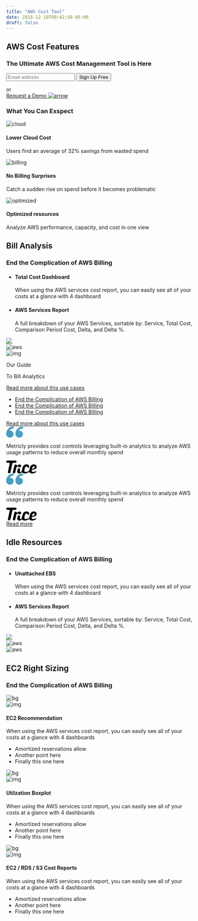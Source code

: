 ```yaml
---
title: "AWS Cost Tool"
date: 2018-12-10T08:42:59-05:00
draft: false
---
```

<main class="aws">
      <section class="aws-head">
        <div class="grid-container -thin">
          <div class="row">
            <h1>AWS Cost Features</h1>
            <h3>The Ultimate AWS Cost Management Tool is Here</h3>
            <form>
              <input type="email" placeholder="Email address">
              <button class="btn-hover">Sign Up Free</button>
            </form>
            <div class="or">or</div><a class="request-demo" href="#">Request a Demo</a><a class="scroll-down" href="#can" data-scroll> <img src="https://www.metricly.com/wp-content/uploads/assets/aws/icons/arrow-blue.svg" alt="arrow"></a>
          </div>
        </div>
      </section>
      <section class="can-exspect" id="can">
        <div class="grid-container -thin">
          <h3>What You Can Exspect</h3>
          <div class="row">
            <div class="can-exspect_item"><img src="https://www.metricly.com/wp-content/uploads/assets/aws/img/img-1.png" alt="cloud">
              <h4>Lower Cloud Cost</h4>
              <p class="desc">Users find an average of 32% savings from wasted spend</p>
            </div>
            <div class="can-exspect_item"><img src="https://www.metricly.com/wp-content/uploads/assets/aws/img/img-2.png" alt="billing">
              <h4>No Billing Surprises</h4>
              <p class="desc">Catch a sudden rise on spend before it becomes problematic</p>
            </div>
            <div class="can-exspect_item"><img src="https://www.metricly.com/wp-content/uploads/assets/aws/img/img-3.png" alt="optimized">
              <h4>Optimized resources</h4>
              <p class="desc">Analyze AWS performance, capacity, and cost in one view</p>
            </div>
          </div>
        </div>
      </section>
      <section class="aws-billing section" id="one">
        <div class="grid-container -thin">
          <div class="title-section">
            <h2>Bill Analysis</h2>
            <h3>End the Complication of AWS Billing</h3>
          </div>
          <div class="row">
            <div class="tabs-block">
              <ul class="tabs-list">
                <li class="active" data-id="1">
                  <h4>Total Cost Dashboard</h4>
                  <p class="desc">When using the AWS services cost report, you can easily see all of your costs at a glance with 4 dashboard</p>
                </li>
                <li data-id="2">
                  <h4>AWS Services Report</h4>
                  <p class="desc">A full breakdown of your AWS Services, sortable by: Service, Total Cost, Comparison Period Cost, Delta, and Delta %.</p>
                </li>
              </ul>
            </div>
            <div class="image-block"><img class="bg" src="https://www.metricly.com/wp-content/uploads/assets/aws/img/shape-img.svg">
              <div class="image-block_item active" data-id="1"><img src="https://www.metricly.com/wp-content/uploads/assets/aws/img/img-bill-analys.jpg" alt="aws"></div>
              <div class="image-block_item" data-id="2"><img src="https://www.metricly.com/wp-content/uploads/assets/aws/img/img-ec2.jpg" alt="img"></div>
            </div>
          </div>
        </div>
      </section>
      <div class="our-guide">
        <div class="grid-container -thin">
          <div class="row">
            <div class="nav-head">
              <p>Our Guide </p>
              <p class="analytics">To Bill Analytics</p><a class="read-more read-more--desktop" href="#">Read more about this use cases </a>
            </div>
            <nav class="nav-menu">
              <ul>
                <li><a href="#one" ref="1" data-scroll>End the Complication of AWS Billing</a></li>
                <li><a href="#two" ref="2" data-scroll>End the Complication of AWS Billing</a></li>
                <li><a href="#three" ref="3" data-scroll>End the Complication of AWS Billing</a></li>
              </ul>
            </nav><a class="read-more read-more--mobile" href="#">Read more about this use cases </a>
          </div>
        </div>
      </div>
      <section class="comments">
        <div class="grid-container -thin">
          <div class="row">
            <div class="comments-item">
              <svg class="quotes" height="30" viewBox="0 0 45 30" width="45" xmlns="http://www.w3.org/2000/svg">
                <path d="m260.022272 37.9090909c5.510557 0 9.977728 4.2737216 9.977728 9.5454546 0 5.2717329-4.467171 9.5454545-9.977728 9.5454545s-9.977729-4.2737216-9.977729-9.5454545l-.044543-1.3636364c0-10.5436364 8.934343-19.0909091 19.955457-19.0909091v5.4545455c-3.807306 0-7.386816 1.4184375-10.07902 3.9940056-.518219.4958523-.991181 1.0234091-1.417818 1.5775569.509488-.0767046 1.031626-.1170171 1.563653-.1170171zm25 0c5.510467 0 9.977728 4.2737216 9.977728 9.5454546 0 5.2717329-4.467261 9.5454545-9.977728 9.5454545-5.510468 0-9.977729-4.2737216-9.977729-9.5454545l-.044543-1.3636364c0-10.5436364 8.934254-19.0909091 19.955457-19.0909091v5.4545455c-3.807216 0-7.386905 1.4184375-10.07902 3.9940056-.518308.4958523-.99127 1.0234091-1.417907 1.5775569.509488-.0767046 1.031626-.1170171 1.563742-.1170171z" fill="#489dc4" transform="translate(-250 -27)"></path>
              </svg>
              <p>Metricly provides cost controls leveraging built-in analytics to analyze AWS usage patterns to reduce overall monthly spend</p>
              <svg class="logo" height="35" viewBox="0 0 82 35" width="82">
                <path d="m32.7167513 34.3492156c-2.1228427-.9965137-3.1634518-2.9081929-2.8928934-5.3486345.2081218-2.0133644 1.2487309-6.3248112 1.6649746-6.9145846 1.3111675-1.8506682 4.6827411-1.606624 5.6609137.4270773.3538071.7117955.3538071.8134805-.0832487 2.7861708-.4786802 2.2777455-.561929 3.7013365-.2081219 4.453806.6659899 1.4235909 3.5588833 1.1998837 4.5370559-.3457293.228934-.3457292.7700507-2.3794305 1.2695431-4.596165 1.6233503-7.585706 2.4350254-9.7007554 4.4538071-11.6734457 3.5172589-3.41661821 10.0314721-3.96571757 13.0284264-1.0778617 2.8928934 2.7454968 2.2685279 6.8332365-1.0406091 6.9349216-1.1446701.020337-1.7898477-.5084254-2.164467-1.7896572-.3954315-1.2812318-.9781726-1.7489831-2.2060914-1.7489831-2.6431472 0-4.2664975 2.7658338-5.4111675 9.131319-.5411168 3.0302149-.5411168 3.8640325.0624365 4.7181871.790863 1.1592097 1.6025381 1.4439279 3.8918782 1.3422428 1.5609137-.061011 2.4558376-.2440441 4.2873097-.8338175 2.6639594-.8744916 4.4538071-1.8099942 4.4538071-2.3184195 0-.5490994 1.6441624-7.7280651 2.0812182-9.1719931 1.1238579-3.5386403 2.7888325-5.6333527 5.4736041-6.9349215 2.0604061-.9965137 3.6629442-1.3015689 5.8274112-1.1388728 3.080203.2237072 5.2238578 1.6676351 6.2020304 4.1690878.5827411 1.525276.4994924 4.3724578-.1873096 5.6536897-1.3111675 2.4811156-4.1208122 3.8640325-9.6568528 4.7995351l-2.7680203.4677514-.1873097 1.3422428c-.457868 3.4776293 1.9771574 4.7791982 6.8472082 3.6403254.915736-.2237071 2.3725888-.6914584 3.2258883-1.0371877 2.164467-.8948285 2.2685279-.9151656 2.4142132-.5287623.4162436 1.0575247-1.3944163 3.1319001-3.7253807 4.2707728-1.7690356.8744916-5.9939087 1.9523533-7.6380711 1.9523533-1.5609137 0-4.2664975-.6914585-5.4111675-1.3829169-.8116751-.4880883-1.477665-1.2405578-2.393401-2.7658338-.1873097-.3050552-.3329949-.2440442-1.3527919.5084253-2.5390863 1.8913422-7.8045685 3.6403254-10.9263959 3.6403254-2.9345178 0-5.9939087-1.3625799-6.9512691-3.1115631l-.2913705-.5287623-.3954315.5084253c-.6035533.7321325-2.6015228 2.0133644-4.1208122 2.6031377-1.8939086.7524695-3.6213198.7321325-5.3695431-.101685zm38.7522842-11.8158048c3.2675127-.7931435 5.3279188-2.7454968 5.3071066-5.0435793 0-1.3625799-.7076142-2.0337013-2.164467-2.0337013-1.602538 0-2.7680203.9761766-3.7253807 3.111563-.4370558.9355026-1.373604 3.8843696-1.373604 4.2707728 0 .1423591.3538071.1016851 1.9563451-.3050552z"></path>
                <path d="m6.22284264 34.1051714c-.99898477-.6507844-1.64416244-1.6879721-1.64416244-2.6031377 0-.4474143 1.12385787-5.9587449 2.49746193-12.2632191 1.37360406-6.3044741 2.49746193-11.73445667 2.49746193-12.0801859 0-1.09819872-.49949238-1.26089482-4.12081218-1.26089482-3.41319797 0-3.85025381-.10168507-4.80761422-1.09819873-.66598984-.69145845-.83248731-2.23707147-.3538071-3.13190005.18730964-.36606624.70761421-.87449158 1.16548223-1.15920977l.83248731-.50842533h11.613198 11.6340101l.6868021.46775131c2.060406 1.34224288 2.164467 3.70133643.228934 4.96223126-.6659899.44741429-.8949239.46775131-4.5786802.46775131-4.2248731 0-4.5370559.08134805-4.9741117 1.15920976-.1456853.3050552-1.4568528 6.16211506-2.95533 12.97501456-2.9345177 13.3614177-2.9969543 13.5241139-4.43299489 14.1952353-1.06142132.4880883-2.43502538.4474143-3.28832487-.1220221z"></path>
                <path d="m20.0837563 34.3288786c-1.1654822-.3864033-2.1852791-1.6269611-2.1852791-2.6438118 0-1.0371877 4.0375634-18.8117373 4.4121827-19.4218477 1.4568528-2.3794306 6.4101523-1.6472981 6.4101523.9558396 0 1.0371877 1.5192893.6304474 3.2467005-.8541546 1.5817259-1.3422429 2.5807107-1.7896572 4.1208122-1.7896572 1.602538 0 2.8096446.6507845 3.5796954 1.9523533.4786802.7728065.5411168 1.0778617.457868 2.1353864-.1040609 1.3219059-.4370558 1.9116793-1.6857868 2.8878559-.8741117.7117955-2.3725888.9355026-3.5588832.5490994-.4370559-.1220221-1.2695432-.7321325-1.8939087-1.3422429-.8741116-.8541545-1.2487309-1.0981987-1.7690355-1.0981987-1.1654822 0-2.8096447 1.0981987-3.4756345 2.2980825-.1664975.3253922-.9781726 3.6403254-1.8314721 7.3619988-.8324873 3.7216735-1.6649746 7.0366067-1.8314721 7.3416619-.8324873 1.56595-2.393401 2.2167344-3.9959391 1.6676351z"></path>
              </svg>
            </div>
            <div class="comments-item">
              <svg class="quotes" height="30" viewBox="0 0 45 30" width="45" xmlns="http://www.w3.org/2000/svg">
                <path d="m260.022272 37.9090909c5.510557 0 9.977728 4.2737216 9.977728 9.5454546 0 5.2717329-4.467171 9.5454545-9.977728 9.5454545s-9.977729-4.2737216-9.977729-9.5454545l-.044543-1.3636364c0-10.5436364 8.934343-19.0909091 19.955457-19.0909091v5.4545455c-3.807306 0-7.386816 1.4184375-10.07902 3.9940056-.518219.4958523-.991181 1.0234091-1.417818 1.5775569.509488-.0767046 1.031626-.1170171 1.563653-.1170171zm25 0c5.510467 0 9.977728 4.2737216 9.977728 9.5454546 0 5.2717329-4.467261 9.5454545-9.977728 9.5454545-5.510468 0-9.977729-4.2737216-9.977729-9.5454545l-.044543-1.3636364c0-10.5436364 8.934254-19.0909091 19.955457-19.0909091v5.4545455c-3.807216 0-7.386905 1.4184375-10.07902 3.9940056-.518308.4958523-.99127 1.0234091-1.417907 1.5775569.509488-.0767046 1.031626-.1170171 1.563742-.1170171z" fill="#489dc4" transform="translate(-250 -27)"></path>
              </svg>
              <p>Metricly provides cost controls leveraging built-in analytics to analyze AWS usage patterns to reduce overall monthly spend</p>
              <svg class="logo" height="35" viewBox="0 0 82 35" width="82">
                <path d="m32.7167513 34.3492156c-2.1228427-.9965137-3.1634518-2.9081929-2.8928934-5.3486345.2081218-2.0133644 1.2487309-6.3248112 1.6649746-6.9145846 1.3111675-1.8506682 4.6827411-1.606624 5.6609137.4270773.3538071.7117955.3538071.8134805-.0832487 2.7861708-.4786802 2.2777455-.561929 3.7013365-.2081219 4.453806.6659899 1.4235909 3.5588833 1.1998837 4.5370559-.3457293.228934-.3457292.7700507-2.3794305 1.2695431-4.596165 1.6233503-7.585706 2.4350254-9.7007554 4.4538071-11.6734457 3.5172589-3.41661821 10.0314721-3.96571757 13.0284264-1.0778617 2.8928934 2.7454968 2.2685279 6.8332365-1.0406091 6.9349216-1.1446701.020337-1.7898477-.5084254-2.164467-1.7896572-.3954315-1.2812318-.9781726-1.7489831-2.2060914-1.7489831-2.6431472 0-4.2664975 2.7658338-5.4111675 9.131319-.5411168 3.0302149-.5411168 3.8640325.0624365 4.7181871.790863 1.1592097 1.6025381 1.4439279 3.8918782 1.3422428 1.5609137-.061011 2.4558376-.2440441 4.2873097-.8338175 2.6639594-.8744916 4.4538071-1.8099942 4.4538071-2.3184195 0-.5490994 1.6441624-7.7280651 2.0812182-9.1719931 1.1238579-3.5386403 2.7888325-5.6333527 5.4736041-6.9349215 2.0604061-.9965137 3.6629442-1.3015689 5.8274112-1.1388728 3.080203.2237072 5.2238578 1.6676351 6.2020304 4.1690878.5827411 1.525276.4994924 4.3724578-.1873096 5.6536897-1.3111675 2.4811156-4.1208122 3.8640325-9.6568528 4.7995351l-2.7680203.4677514-.1873097 1.3422428c-.457868 3.4776293 1.9771574 4.7791982 6.8472082 3.6403254.915736-.2237071 2.3725888-.6914584 3.2258883-1.0371877 2.164467-.8948285 2.2685279-.9151656 2.4142132-.5287623.4162436 1.0575247-1.3944163 3.1319001-3.7253807 4.2707728-1.7690356.8744916-5.9939087 1.9523533-7.6380711 1.9523533-1.5609137 0-4.2664975-.6914585-5.4111675-1.3829169-.8116751-.4880883-1.477665-1.2405578-2.393401-2.7658338-.1873097-.3050552-.3329949-.2440442-1.3527919.5084253-2.5390863 1.8913422-7.8045685 3.6403254-10.9263959 3.6403254-2.9345178 0-5.9939087-1.3625799-6.9512691-3.1115631l-.2913705-.5287623-.3954315.5084253c-.6035533.7321325-2.6015228 2.0133644-4.1208122 2.6031377-1.8939086.7524695-3.6213198.7321325-5.3695431-.101685zm38.7522842-11.8158048c3.2675127-.7931435 5.3279188-2.7454968 5.3071066-5.0435793 0-1.3625799-.7076142-2.0337013-2.164467-2.0337013-1.602538 0-2.7680203.9761766-3.7253807 3.111563-.4370558.9355026-1.373604 3.8843696-1.373604 4.2707728 0 .1423591.3538071.1016851 1.9563451-.3050552z"></path>
                <path d="m6.22284264 34.1051714c-.99898477-.6507844-1.64416244-1.6879721-1.64416244-2.6031377 0-.4474143 1.12385787-5.9587449 2.49746193-12.2632191 1.37360406-6.3044741 2.49746193-11.73445667 2.49746193-12.0801859 0-1.09819872-.49949238-1.26089482-4.12081218-1.26089482-3.41319797 0-3.85025381-.10168507-4.80761422-1.09819873-.66598984-.69145845-.83248731-2.23707147-.3538071-3.13190005.18730964-.36606624.70761421-.87449158 1.16548223-1.15920977l.83248731-.50842533h11.613198 11.6340101l.6868021.46775131c2.060406 1.34224288 2.164467 3.70133643.228934 4.96223126-.6659899.44741429-.8949239.46775131-4.5786802.46775131-4.2248731 0-4.5370559.08134805-4.9741117 1.15920976-.1456853.3050552-1.4568528 6.16211506-2.95533 12.97501456-2.9345177 13.3614177-2.9969543 13.5241139-4.43299489 14.1952353-1.06142132.4880883-2.43502538.4474143-3.28832487-.1220221z"></path>
                <path d="m20.0837563 34.3288786c-1.1654822-.3864033-2.1852791-1.6269611-2.1852791-2.6438118 0-1.0371877 4.0375634-18.8117373 4.4121827-19.4218477 1.4568528-2.3794306 6.4101523-1.6472981 6.4101523.9558396 0 1.0371877 1.5192893.6304474 3.2467005-.8541546 1.5817259-1.3422429 2.5807107-1.7896572 4.1208122-1.7896572 1.602538 0 2.8096446.6507845 3.5796954 1.9523533.4786802.7728065.5411168 1.0778617.457868 2.1353864-.1040609 1.3219059-.4370558 1.9116793-1.6857868 2.8878559-.8741117.7117955-2.3725888.9355026-3.5588832.5490994-.4370559-.1220221-1.2695432-.7321325-1.8939087-1.3422429-.8741116-.8541545-1.2487309-1.0981987-1.7690355-1.0981987-1.1654822 0-2.8096447 1.0981987-3.4756345 2.2980825-.1664975.3253922-.9781726 3.6403254-1.8314721 7.3619988-.8324873 3.7216735-1.6649746 7.0366067-1.8314721 7.3416619-.8324873 1.56595-2.393401 2.2167344-3.9959391 1.6676351z"></path>
              </svg>
            </div>
          </div><a class="btn-hover -light" href="#">Read more</a>
        </div>
      </section>
      <section class="aws-billing section" id="two">
        <div class="grid-container -thin">
          <div class="title-section">
            <h2>Idle Resources</h2>
            <h3>End the Complication of AWS Billing</h3>
          </div>
          <div class="row">
            <div class="tabs-block">
              <ul class="tabs-list">
                <li class="active" data-id="1">
                  <h4>Unattached EBS</h4>
                  <p class="desc">When using the AWS services cost report, you can easily see all of your costs at a glance with 4 dashboard</p>
                </li>
                <li data-id="2">
                  <h4>AWS Services Report</h4>
                  <p class="desc">A full breakdown of your AWS Services, sortable by: Service, Total Cost, Comparison Period Cost, Delta, and Delta %.</p>
                </li>
              </ul>
            </div>
            <div class="image-block"><img class="bg" src="https://www.metricly.com/wp-content/uploads/assets/aws/img/shape-img.svg">
              <div class="image-block_item active" data-id="1"><img src="https://www.metricly.com/wp-content/uploads/assets/aws/img/img-bill-analys.jpg" alt="aws"></div>
              <div class="image-block_item" data-id="2"><img src="https://www.metricly.com/wp-content/uploads/assets/aws/img/img-ec2.jpg" alt="aws"></div>
            </div>
          </div>
        </div>
      </section>
      <section class="right-sizing section" id="three">
        <div class="grid-container -thin">
          <div class="title-section">
            <h2>EC2 Right Sizing</h2>
            <h3>End the Complication of AWS Billing</h3>
          </div>
          <div class="row">
            <div class="image-block"><img class="bg" src="https://www.metricly.com/wp-content/uploads/assets/aws/img/shape-img.svg" alt="bg">
              <div class="image-block_item"><img src="https://www.metricly.com/wp-content/uploads/assets/aws/img/img-ec2.jpg" alt="img"></div>
            </div>
            <div class="content-block">
              <div class="content-block_wrapper">
                <h4>EC2 Recommendation</h4>
                <p class="desc">When using the AWS services cost report, you can easily see all of your costs at a glance with 4 dashboards</p>
                <ul>
                  <li>Amortized reservations allow</li>
                  <li>Another point here</li>
                  <li>Finally this one here</li>
                </ul>
              </div>
            </div>
          </div>
          <div class="row">
            <div class="image-block"><img class="bg" src="https://www.metricly.com/wp-content/uploads/assets/aws/img/shape-img.svg" alt="bg">
              <div class="image-block_item"><img src="https://www.metricly.com/wp-content/uploads/assets/aws/img/img-ec2.jpg" alt="img"></div>
            </div>
            <div class="content-block">
              <div class="content-block_wrapper">
                <h4>Utilzation Boxplot</h4>
                <p class="desc">When using the AWS services cost report, you can easily see all of your costs at a glance with 4 dashboards</p>
                <ul>
                  <li>Amortized reservations allow</li>
                  <li>Another point here</li>
                  <li>Finally this one here</li>
                </ul>
              </div>
            </div>
          </div>
          <div class="row">
            <div class="image-block"><img class="bg" src="https://www.metricly.com/wp-content/uploads/assets/aws/img/shape-img.svg" alt="bg">
              <div class="image-block_item"><img src="https://www.metricly.com/wp-content/uploads/assets/aws/img/img-ec2.jpg" alt="img"></div>
            </div>
            <div class="content-block">
              <div class="content-block_wrapper">
                <h4>EC2 / RDS / S3 Cost Reports</h4>
                <p class="desc">When using the AWS services cost report, you can easily see all of your costs at a glance with 4 dashboards</p>
                <ul>
                  <li>Amortized reservations allow</li>
                  <li>Another point here</li>
                  <li>Finally this one here</li>
                </ul>
              </div>
            </div>
          </div>
        </div>
      </section>
    </main>
